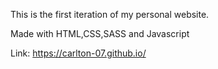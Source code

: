 
This is the first iteration of my personal website.

Made with HTML,CSS,SASS and Javascript

Link: https://carlton-07.github.io/

